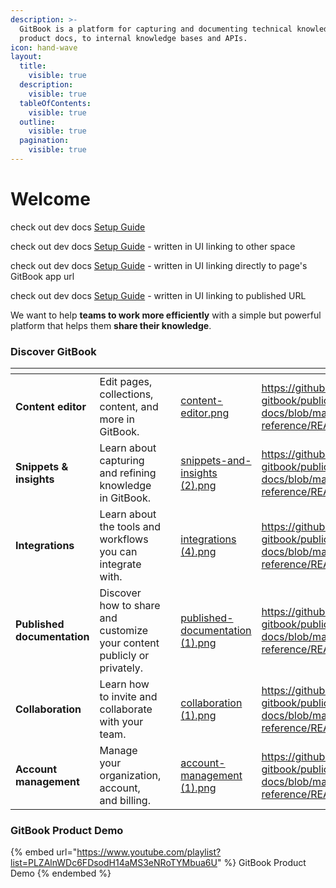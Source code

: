 ```yaml
---
description: >-
  GitBook is a platform for capturing and documenting technical knowledge — from
  product docs, to internal knowledge bases and APIs.
icon: hand-wave
layout:
  title:
    visible: true
  description:
    visible: true
  tableOfContents:
    visible: true
  outline:
    visible: true
  pagination:
    visible: true
---
```


# Welcome







check out dev docs [Setup Guide](dev-docs/getting-started/setup-guide.md)

check out dev docs [Setup Guide](https://app.gitbook.com/s/XFH6cpzE2ZjZpRFhVpSn/getting-started/setup-guide) - written in UI linking to other space

check out dev docs [Setup Guide](https://app.gitbook.com/s/XFH6cpzE2ZjZpRFhVpSn/getting-started/setup-guide) - written in UI linking directly to page's GitBook app url

check out dev docs [Setup Guide](https://john-example.gitbook.io/john-example-docs/getting-started/setup-guide) - written in UI linking to published URL









We want to help **teams to work more efficiently** with a simple but powerful platform that helps them **share their knowledge**.

### Discover GitBook

<table data-view="cards"><thead><tr><th></th><th></th><th data-type="content-ref"></th><th data-hidden data-card-cover data-type="files"></th><th data-hidden data-card-target data-type="content-ref"></th></tr></thead><tbody><tr><td><strong>Content editor</strong></td><td>Edit pages, collections, content, and more in GitBook.</td><td></td><td><a href=".gitbook/assets/content-editor.png">content-editor.png</a></td><td><a href="https://github.com/john-gitbook/public-docs/blob/main/broken-reference/README.md">https://github.com/john-gitbook/public-docs/blob/main/broken-reference/README.md</a></td></tr><tr><td><strong>Snippets &#x26; insights</strong></td><td>Learn about capturing and refining knowledge in GitBook.</td><td></td><td><a href=".gitbook/assets/snippets-and-insights (2).png">snippets-and-insights (2).png</a></td><td><a href="https://github.com/john-gitbook/public-docs/blob/main/broken-reference/README.md">https://github.com/john-gitbook/public-docs/blob/main/broken-reference/README.md</a></td></tr><tr><td><strong>Integrations</strong></td><td>Learn about the tools and workflows you can integrate with.</td><td></td><td><a href=".gitbook/assets/integrations (4).png">integrations (4).png</a></td><td><a href="https://github.com/john-gitbook/public-docs/blob/main/broken-reference/README.md">https://github.com/john-gitbook/public-docs/blob/main/broken-reference/README.md</a></td></tr><tr><td><strong>Published documentation</strong></td><td>Discover how to share and customize your content publicly or privately.</td><td></td><td><a href=".gitbook/assets/published-documentation (1).png">published-documentation (1).png</a></td><td><a href="https://github.com/john-gitbook/public-docs/blob/main/broken-reference/README.md">https://github.com/john-gitbook/public-docs/blob/main/broken-reference/README.md</a></td></tr><tr><td><strong>Collaboration</strong></td><td>Learn how to invite and collaborate with your team.</td><td></td><td><a href=".gitbook/assets/collaboration (1).png">collaboration (1).png</a></td><td><a href="https://github.com/john-gitbook/public-docs/blob/main/broken-reference/README.md">https://github.com/john-gitbook/public-docs/blob/main/broken-reference/README.md</a></td></tr><tr><td><strong>Account management</strong></td><td>Manage your organization, account, and billing.</td><td></td><td><a href=".gitbook/assets/account-management (1).png">account-management (1).png</a></td><td><a href="https://github.com/john-gitbook/public-docs/blob/main/broken-reference/README.md">https://github.com/john-gitbook/public-docs/blob/main/broken-reference/README.md</a></td></tr></tbody></table>

### GitBook Product Demo

{% embed url="https://www.youtube.com/playlist?list=PLZAlnWDc6FDsodH14aMS3eNRoTYMbua6U" %}
GitBook Product Demo
{% endembed %}
